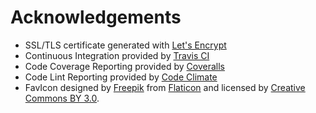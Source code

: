 # Acknowledgements

* SSL/TLS certificate generated with [Let's Encrypt](https://letsencrypt.org/)
* Continuous Integration provided by [Travis CI](https://travis-ci.org/)
* Code Coverage Reporting provided by [Coveralls](https://coveralls.io/)
* Code Lint Reporting provided by [Code Climate](https://codeclimate.com/)
* FavIcon designed by [Freepik](http://www.freepik.com) from [Flaticon](http://www.flaticon.com)
and licensed by [Creative Commons BY 3.0](http://creativecommons.org/licenses/by/3.0/).

